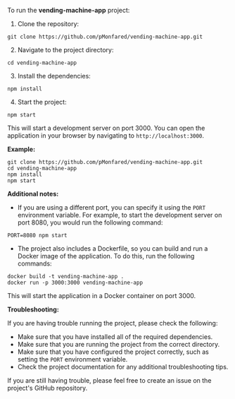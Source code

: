To run the **vending-machine-app** project:

1. Clone the repository:

```
git clone https://github.com/pMonfared/vending-machine-app.git
```

2. Navigate to the project directory:

```
cd vending-machine-app
```

3. Install the dependencies:

```
npm install
```

4. Start the project:

```
npm start
```

This will start a development server on port 3000. You can open the application in your browser by navigating to `http://localhost:3000`.

**Example:**

```
git clone https://github.com/pMonfared/vending-machine-app.git
cd vending-machine-app
npm install
npm start
```

**Additional notes:**

- If you are using a different port, you can specify it using the `PORT` environment variable. For example, to start the development server on port 8080, you would run the following command:

```
PORT=8080 npm start
```

- The project also includes a Dockerfile, so you can build and run a Docker image of the application. To do this, run the following commands:

```
docker build -t vending-machine-app .
docker run -p 3000:3000 vending-machine-app
```

This will start the application in a Docker container on port 3000.

**Troubleshooting:**

If you are having trouble running the project, please check the following:

- Make sure that you have installed all of the required dependencies.
- Make sure that you are running the project from the correct directory.
- Make sure that you have configured the project correctly, such as setting the `PORT` environment variable.
- Check the project documentation for any additional troubleshooting tips.

If you are still having trouble, please feel free to create an issue on the project's GitHub repository.
